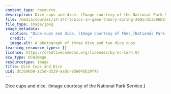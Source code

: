 ```yaml
---
content_type: resource
description: Dice cups and dice. (Image courtesy of the National Park Service.)
file: /media/courses/14-147-topics-in-game-theory-spring-2005/dc3696b81c5dd539aadc9de04bb29f46_14-147s05.jpg
file_type: image/jpeg
image_metadata:
  caption: "Dice cups and dice. (Image courtesy of the\_[National Park Service](https://www.nps.gov/index.htm).)"
  credit: ''
  image-alt: A photograph of three dice and two dice cups.
learning_resource_types: []
license: https://creativecommons.org/licenses/by-nc-sa/4.0/
ocw_type: OCWImage
resourcetype: Image
title: Dice Cups and Dice
uid: dc3696b8-1c5d-d539-aadc-9de04bb29f46
---
```

Dice cups and dice. (Image courtesy of the National Park Service.)